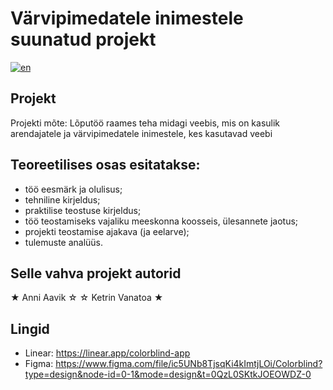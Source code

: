 # Värvipimedatele inimestele suunatud projekt 
[![en](https://img.shields.io/badge/lang-en-ab4b52.svg)](https://github.com/KetrinV/colorblind-people-app/blob/main/README.en.md)

## Projekt
Projekti mõte: Lõputöö raames teha midagi veebis, mis on kasulik arendajatele ja värvipimedatele inimestele, kes kasutavad veebi

## Teoreetilises osas esitatakse: 
- töö eesmärk ja olulisus; 
- tehniline kirjeldus; 
- praktilise teostuse kirjeldus;
- töö teostamiseks vajaliku meeskonna koosseis, ülesannete jaotus; 
- projekti teostamise ajakava (ja eelarve); 
- tulemuste analüüs.


## Selle vahva projekt autorid
★ Anni Aavik ☆
☆ Ketrin Vanatoa ★

## Lingid
- Linear: https://linear.app/colorblind-app
- Figma: https://www.figma.com/file/ic5UNb8TjsqKi4kImtjLOi/Colorblind?type=design&node-id=0-1&mode=design&t=0QzL0SKtkJOEOWDZ-0

